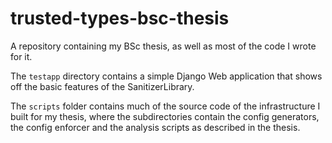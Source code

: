 # trusted-types-bsc-thesis
A repository containing my BSc thesis, as well as most of the code I wrote for it.

The `testapp` directory contains a simple Django Web application that shows off the basic features of the SanitizerLibrary.

The `scripts` folder contains much of the source code of the infrastructure I built for my thesis, where the subdirectories contain the config generators, the config enforcer and the analysis scripts as described in the thesis.

